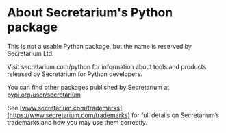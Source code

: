 # About Secretarium's Python package

This is not a usable Python package, but the name is reserved by Secretarium Ltd.

Visit secretarium.com/python for information about tools and products released by Secretarium for Python developers.

You can find other packages published by Secretarium at [pypi.org/user/secretarium](https://pypi.org/user/secretarium)

See [www.secretarium.com/trademarks](https://www.secretarium.com/trademarks) for full details on Secretarium’s trademarks and how you may use them correctly.
